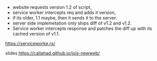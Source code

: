 - website requests version 1.2 of script,
- service worker intercepts req and adds it version,
- if its older, 1.1 maybe, then it sends it to the server.
- server side implemetation only ships diff of v1.2 and v1.2.
- Service worker intercepts response and patches the diff up with its cached version of v1.1.

https://serviceworke.rs/

slides
https://callahad.github.io/jsis-newweb/
